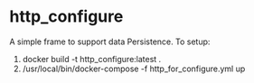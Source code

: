 # http_configure
A simple frame to support data Persistence.
To setup:
1. docker build -t http_configure:latest .
2. /usr/local/bin/docker-compose -f http_for_configure.yml up 
